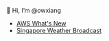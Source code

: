 👋 Hi, I’m @owxiang

- [AWS What's New](https://t.me/WhatsNewAtAWS)
- [Singapore Weather Broadcast](https://t.me/WeatherBroadcastSG)
